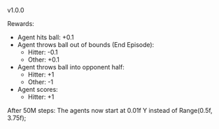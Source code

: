 

v1.0.0

Rewards: 

- Agent hits ball: +0.1
- Agent throws ball out of bounds (End Episode): 
  - Hitter: -0.1
  - Other: +0.1
- Agent throws ball into opponent half:
  - Hitter: +1
  - Other: -1
- Agent scores:
  - Hitter: +1


After 50M steps:
The agents now start at 0.01f Y instead of Range(0.5f, 3.75f); 